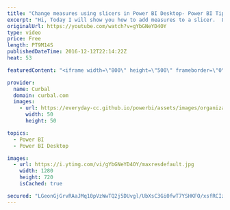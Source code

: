 ```yaml
---
title: "Change measures using slicers in Power BI Desktop- Power BI Tips & Tricks #20"
excerpt: "Hi, Today I will show you how to add measures to a slicer.  Link to Power BI community blog and pbix file: https://goo.gl/JtBdZn  Link to DAX Fridays SWITCH: https://www.youtube.com/watch?v=-ykkaAtlCMc   Looking for a download file? Go to our Download Center: https://curbal.com/donwload-center  SUBSCRIBE"
originalUrl: https://youtube.com/watch?v=gYbGNeYD4OY
type: video
price: Free
length: PT9M14S
publishedDateTime: 2016-12-12T22:14:22Z
heat: 53

featuredContent: "<iframe width=\"800\" height=\"500\" frameborder=\"0\" src=\"https://www.youtube.com/embed/gYbGNeYD4OY\" allow=\"accelerometer; autoplay; encrypted-media; gyroscope; picture-in-picture\" allowfullscreen></iframe>"

provider:
  name: Curbal
  domain: curbal.com
  images:
    - url: https://everyday-cc.github.io/powerbi/assets/images/organizations/curbal.com-50x50.jpg
      width: 50
      height: 50

topics:
  - Power BI
  - Power BI Desktop

images:
  - url: https://i.ytimg.com/vi/gYbGNeYD4OY/maxresdefault.jpg
    width: 1280
    height: 720
    isCached: true

secured: "LGeonGjGrvRAaJMq10pVzWwTQ2j5DUvgl/UbXsC3Gi0fwT7YSHKFO/xsfRCIzUEhfNXErroENhrsl/srPwagUdEk+bp1HqAt/VltjxoIGE62V/hZHmzl5mZ5tGZ4DXANStZZxKEFPJ20RL/X3lZSkWcz8RjbD78DC5evli1Oirick5+9YLi5EO4Xd3H7akxrIidvINdCkuZzP0Kcb1iGohMyQx+s79M9bVqVgxxK/ojmLRWG/SxvGSGFOZqG1Ocw/2h1Jl2sILA0pO8zkPNIiqTcVy57TfexqkDx4nn+bWqhAv2cBuvZaOK/20GrELzdU0V9o2r9urul4+HyKvplBK5HpPLtrUDdziLxlhlk/eDTTlv5v/R7e1XFKwC/pNGtEhYbC4f+fbdMDJwpK3EzInGTD4IR5JRFTjbNft2WGXw=;QrxQjAQOLA0ZK/YyeszOWA=="
---
```


